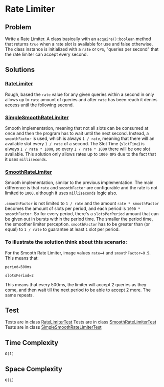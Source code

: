 # Rate Limiter

## Problem
Write a Rate Limiter. A class basically with an `acquire():boolean` method that returns `true` when a rate slot is
available for use and false otherwise. The class instance is initialized with a `rate` or `QPS`, "queries per second"
that the rate limiter can accept every second.

## Solutions

### [RateLimiter](./RateLimiter.java)

Rough, based the `rate` value for any given queries within a second in only allows up to `rate` amount of queries and
after `rate` has been reach it denies access until the following second.

### [SimpleSmoothRateLimiter](./SimpleSmoothRateLimiter.java)

Smooth implementation, meaning that not all slots can be consumed at once and then the program has to wait until the
next second. Instead, a `smoothFactor` is used, which is always `1 / rate`, meaning that there will an available slot
every `1 / rate` of a second. The Slot Time (`slotTime`) is always `1 / rate * 1000`, so every `1 / rate * 1000` there
will be one slot available. This solution only allows rates up to `1000 QPS` due to the fact that it uses `milliseconds`.

### [SmoothRateLimiter](./SmoothRateLimiter.java)

Smooth implementation, similar to the previous implementation. The main difference is that `rate` and `smoothFactor` are
configurable and the rate is not limited to `1000`, although it uses `milliseconds` logic also.<br/>
 <br/>.`smoothFactor` is not limited to `1 / rate` and the amount `rate * smoothFactor` becomes the amount of slots per
 period, and each period is `1000 * smoothFactor`. So for every period, there's a `slotsPerPeriod` amount that can be
 given out in bursts within the period time. The smaller the period time, the smoother limiter perception.
 `smoothFactor` has to be greater than (or equal) to `1 / rate` to guarantee at least `1` slot per period.

### To illustrate the solution think about this scenario:

For the Smooth Rate Limiter, image values `rate=4` and `smoothFactor=0.5`. This means that:

`period=500ms`

`slotsPeriod=2`

This means that every 500ms, the limiter will accept 2 queries as they come, and then wait till the next period to
be able to accept 2 more. The same repeats.

## Test

 Tests are in class [RateLimiterTest](../../../../../../../test/java/com/ulisesbocchio/github/puzzles/ratelimiter/RateLimiterTest.java)
 Tests are in class [SmoothRateLimiterTest](../../../../../../../test/java/com/ulisesbocchio/github/puzzles/ratelimiter/SmoothRateLimiterTest.java)
 Tests are in class [SimpleSmoothRateLimiterTest](../../../../../../../test/java/com/ulisesbocchio/github/puzzles/ratelimiter/SimpleSmoothRateLimiterTest.java)

## Time Complexity

`O(1)`

## Space Complexity

`O(1)`